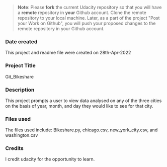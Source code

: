 >**Note**: Please **fork** the current Udacity repository so that you will have a **remote** repository in **your** Github account. Clone the remote repository to your local machine. Later, as a part of the project "Post your Work on Github", you will push your proposed changes to the remote repository in your Github account.

### Date created
This project and readme file were created on 28th-Apr-2022

### Project Title
Git_Bikeshare

### Description
This project prompts a user to view data analysed on any of the three cities on the basis of year, month, and day they would like to see for that city.

### Files used
The files used include: Bikeshare.py, chicago.csv, new_york_city.csv, and washington.csv

### Credits
I credit udacity for the opportunity to learn.
